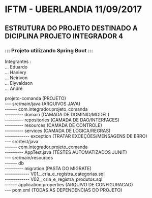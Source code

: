 # IFTM - UBERLANDIA 11/09/2017

## ESTRUTURA DO PROJETO DESTINADO A DICIPLINA PROJETO INTEGRADOR 4

### ::: Projeto utilizando Spring Boot :::

Integrantes : <br />
 ... Eduardo <br />
 ... Haniery <br />
 ... Neirivon <br />
 ... Elyvaldson <br />
 ... André <br />

projeto-comanda (PROJETO)<br>
--- src/main/java (ARQUIVOS JAVA) <br />
------ com.integrador.projeto_comanda <br />
--------- domain (CAMADA DE DOMINIO/MODEL) <br />
--------- repositories (CAMADA DE DAO/INTERFACES) <br />
--------- resources (CAMADA DE CONTROLE) <br />
--------- services (CAMADA DE LOGICA/REGRAS) <br />
------------ exception (TRATAR EXCEÇÕES/MENSAGENS DE ERRO) <br />
--- src/test/java <br />
------ com.integrador.projeto_comanda <br />
--------- AppTest.java (TESTES AUTOMATIZADOS JUNIT) <br />
--- src/main/resources <br />
------ db <br />
--------- migration (PASTA DO MIGRATE) <br />
------------ V01__cria_e_registra_categorias.sql <br />
------------ V02__cria_e_registra_produtos.sql <br />
------ application.properties (ARQUIVO DE CONFIGURACAO) <br />
--- pom.xml (TODAS AS DEPENDENCIAS DO PROJETO) <br />
